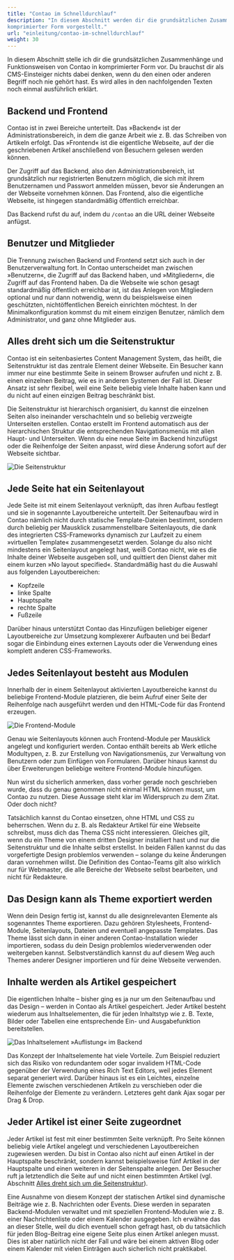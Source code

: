```yaml
---
title: "Contao im Schnelldurchlauf"
description: "In diesem Abschnitt werden dir die grundsätzlichen Zusammenhänge und Funktionsweisen von Contao in 
komprimierter Form vorgestellt."
url: "einleitung/contao-im-schnelldurchlauf"
weight: 30
---
```


In diesem Abschnitt stelle ich dir die grundsätzlichen Zusammenhänge und Funktionsweisen von Contao in komprimierter 
Form vor. Du brauchst dir als CMS-Einsteiger nichts dabei denken, wenn du den einen oder anderen Begriff noch nie 
gehört hast. Es wird alles in den nachfolgenden Texten noch einmal ausführlich erklärt.


## Backend und Frontend

Contao ist in zwei Bereiche unterteilt. Das »Backend« ist der Administrationsbereich, in dem die ganze Arbeit wie z. B. 
das Schreiben von Artikeln erfolgt. Das »Frontend« ist die eigentliche Webseite, auf der die geschriebenen Artikel 
anschließend von Besuchern gelesen werden können.

Der Zugriff auf das Backend, also den Administrationsbereich, ist grundsätzlich nur registrierten Benutzern möglich, 
die sich mit ihrem Benutzernamen und Passwort anmelden müssen, bevor sie Änderungen an der Webseite vornehmen können. 
Das Frontend, also die eigentliche Webseite, ist hingegen standardmäßig öffentlich erreichbar.

Das Backend rufst du auf, indem du `/contao` an die URL deiner Webseite anfügst.


## Benutzer und Mitglieder

Die Trennung zwischen Backend und Frontend setzt sich auch in der Benutzerverwaltung fort. In Contao unterscheidet man 
zwischen »Benutzern«, die Zugriff auf das Backend haben, und »Mitgliedern«, die Zugriff auf das Frontend haben. Da die 
Webseite wie schon gesagt standardmäßig öffentlich erreichbar ist, ist das Anlegen von Mitgliedern optional und nur 
dann notwendig, wenn du beispielsweise einen geschützten, nichtöffentlichen Bereich einrichten möchtest. In der 
Minimalkonfiguration kommst du mit einem einzigen Benutzer, nämlich dem Administrator, und ganz ohne Mitglieder aus.


## Alles dreht sich um die Seitenstruktur

Contao ist ein seitenbasiertes Content Management System, das heißt, die Seitenstruktur ist das zentrale Element deiner 
Webseite. Ein Besucher kann immer nur eine bestimmte Seite in seinem Browser aufrufen und nicht z. B. einen einzelnen 
Beitrag, wie es in anderen Systemen der Fall ist. Dieser Ansatz ist sehr flexibel, weil eine Seite beliebig viele 
Inhalte haben kann und du nicht auf einen einzigen Beitrag beschränkt bist.

Die Seitenstruktur ist hierarchisch organisiert, du kannst die einzelnen Seiten also ineinander verschachteln und so 
beliebig verzweigte Unterseiten erstellen. Contao erstellt im Frontend automatisch aus der hierarchischen Struktur die 
entsprechenden Navigationsmenüs mit allen Haupt- und Unterseiten. Wenn du eine neue Seite im Backend hinzufügst oder die
Reihenfolge der Seiten anpasst, wird diese Änderung sofort auf der Webseite sichtbar.

![Die Seitenstruktur](/de/introduction/images/de/die-seitenstruktur.png)


## Jede Seite hat ein Seitenlayout

Jede Seite ist mit einem Seitenlayout verknüpft, das ihren Aufbau festlegt und sie in sogenannte Layoutbereiche 
unterteilt. Der Seitenaufbau wird in Contao nämlich nicht durch statische Template-Dateien bestimmt, sondern durch 
beliebig per Mausklick zusammenstellbare Seitenlayouts, die dank des integrierten CSS-Frameworks dynamisch zur Laufzeit
zu einem »virtuellen Template« zusammengesetzt werden. Solange du also nicht mindestens ein Seitenlayout angelegt hast, 
weiß Contao nicht, wie es die Inhalte deiner Webseite ausgeben soll, und quittiert den Dienst daher mit einem kurzen 
»No layout specified«. Standardmäßig hast du die Auswahl aus folgenden Layoutbereichen:

- Kopfzeile
- linke Spalte
- Hauptspalte
- rechte Spalte
- Fußzeile

Darüber hinaus unterstützt Contao das Hinzufügen beliebiger eigener Layoutbereiche zur Umsetzung komplexerer Aufbauten 
und bei Bedarf sogar die Einbindung eines externen Layouts oder die Verwendung eines komplett anderen CSS-Frameworks.


## Jedes Seitenlayout besteht aus Modulen

Innerhalb der in einem Seitenlayout aktivierten Layoutbereiche kannst du beliebige Frontend-Module platzieren, die beim 
Aufruf einer Seite der Reihenfolge nach ausgeführt werden und den HTML-Code für das Frontend erzeugen.

![Die Frontend-Module](/de/introduction/images/de/die-frontend-module.png)

Genau wie Seitenlayouts können auch Frontend-Module per Mausklick angelegt und konfiguriert werden. Contao enthält 
bereits ab Werk etliche Modultypen, z. B. zur Erstellung von Navigationsmenüs, zur Verwaltung von Benutzern oder zum 
Einfügen von Formularen. Darüber hinaus kannst du über Erweiterungen beliebige weitere Frontend-Module hinzufügen.

Nun wirst du sicherlich anmerken, dass vorher gerade noch geschrieben wurde, dass du genau genommen nicht einmal 
HTML können musst, um Contao zu nutzen. Diese Aussage steht klar im Widerspruch zu dem Zitat. Oder doch nicht?

Tatsächlich kannst du Contao einsetzen, ohne HTML und CSS zu beherrschen. Wenn du z. B. als Redakteur Artikel für eine 
Webseite schreibst, muss dich das Thema CSS nicht interessieren. Gleiches gilt, wenn du ein Theme von einem dritten 
Designer installiert hast und nur die Seitenstruktur und die Inhalte selbst erstellst. In beiden Fällen kannst du das
vorgefertigte Design problemlos verwenden – solange du keine Änderungen daran vornehmen willst. Die Definition des 
Contao-Teams gilt also wirklich nur für Webmaster, die alle Bereiche der Webseite selbst bearbeiten, und nicht für 
Redakteure.


## Das Design kann als Theme exportiert werden

Wenn dein Design fertig ist, kannst du alle designrelevanten Elemente als sogenanntes Theme exportieren. Dazu gehören 
Stylesheets, Frontend-Module, Seitenlayouts, Dateien und eventuell angepasste Templates. Das Theme lässt sich dann in 
einer anderen Contao-Installation wieder importieren, sodass du dein Design problemlos wiederverwenden oder weitergeben 
kannst. Selbstverständlich kannst du auf diesem Weg auch Themes anderer Designer importieren und für deine Webseite 
verwenden.


## Inhalte werden als Artikel gespeichert

Die eigentlichen Inhalte – bisher ging es ja nur um den Seitenaufbau und das Design – werden in Contao als Artikel 
gespeichert. Jeder Artikel besteht wiederum aus Inhaltselementen, die für jeden Inhaltstyp wie z. B. Texte, Bilder oder 
Tabellen eine entsprechende Ein- und Ausgabefunktion bereitstellen.

![Das Inhaltselement »Auflistung« im Backend](/de/introduction/images/de/das-inhaltselement-auflistung-im-backend.png)

Das Konzept der Inhaltselemente hat viele Vorteile. Zum Beispiel reduziert sich das Risiko von redundantem oder sogar 
invalidem HTML-Code gegenüber der Verwendung eines Rich Text Editors, weil jedes Element separat generiert wird. 
Darüber hinaus ist es ein Leichtes, einzelne Elemente zwischen verschiedenen Artikeln zu verschieben oder die 
Reihenfolge der Elemente zu verändern. Letzteres geht dank Ajax sogar per Drag & Drop.


## Jeder Artikel ist einer Seite zugeordnet

Jeder Artikel ist fest mit einer bestimmten Seite verknüpft. Pro Seite können beliebig viele Artikel angelegt und 
verschiedenen Layoutbereichen zugewiesen werden. Du bist in Contao also nicht auf einen Artikel in der Hauptspalte 
beschränkt, sondern kannst beispielsweise fünf Artikel in der Hauptspalte und einen weiteren in der Seitenspalte 
anlegen. Der Besucher ruft ja letztendlich die Seite auf und nicht einen bestimmten Artikel (vgl. Abschnitt 
[Alles dreht sich um die Seitenstruktur](#alles-dreht-sich-um-die-seitenstruktur)).

Eine Ausnahme von diesem Konzept der statischen Artikel sind dynamische Beiträge wie z. B. Nachrichten oder Events. 
Diese werden in separaten Backend-Modulen verwaltet und mit speziellen Frontend-Modulen wie z. B. einer 
Nachrichtenliste oder einem Kalender ausgegeben. Ich erwähne das an dieser Stelle, weil du dich eventuell schon 
gefragt hast, ob du tatsächlich für jeden Blog-Beitrag eine eigene Seite plus einen Artikel anlegen musst. Dies ist 
aber natürlich nicht der Fall und wäre bei einem aktiven Blog oder einem Kalender mit vielen Einträgen auch sicherlich 
nicht praktikabel.
